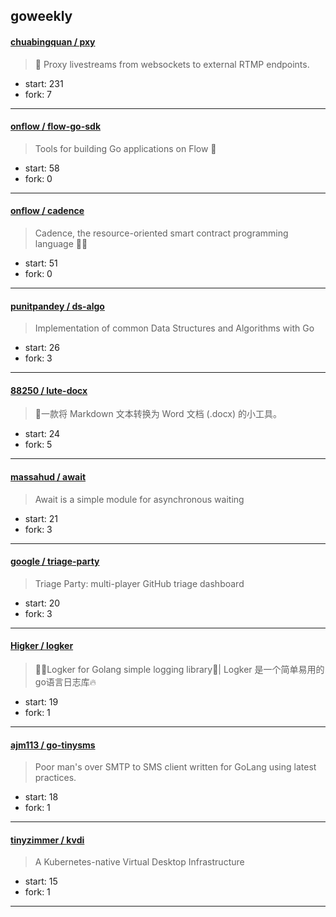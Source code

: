 ## goweekly

#### [chuabingquan / pxy](https://github.com/chuabingquan/pxy)

> 🎥 Proxy livestreams from websockets to external RTMP endpoints.

+ start: 231
+ fork: 7

----


#### [onflow / flow-go-sdk](https://github.com/onflow/flow-go-sdk)

> Tools for building Go applications on Flow :ocean:

+ start: 58
+ fork: 0

----


#### [onflow / cadence](https://github.com/onflow/cadence)

> Cadence, the resource-oriented smart contract programming language 🏃‍♂️

+ start: 51
+ fork: 0

----


#### [punitpandey / ds-algo](https://github.com/punitpandey/ds-algo)

> Implementation of common Data Structures and Algorithms with Go

+ start: 26
+ fork: 3

----


#### [88250 / lute-docx](https://github.com/88250/lute-docx)

> 📝一款将 Markdown 文本转换为 Word 文档 (.docx) 的小工具。

+ start: 24
+ fork: 5

----


#### [massahud / await](https://github.com/massahud/await)

> Await is a simple module for asynchronous waiting

+ start: 21
+ fork: 3

----


#### [google / triage-party](https://github.com/google/triage-party)

> Triage Party: multi-player GitHub triage dashboard

+ start: 20
+ fork: 3

----


#### [Higker / logker](https://github.com/Higker/logker)

> 👨‍💻‍Logker  for Golang simple  logging library🚀| Logker 是一个简单易用的go语言日志库🔥

+ start: 19
+ fork: 1

----


#### [ajm113 / go-tinysms](https://github.com/ajm113/go-tinysms)

> Poor man's over SMTP to SMS client written for GoLang using latest practices.

+ start: 18
+ fork: 1

----


#### [tinyzimmer / kvdi](https://github.com/tinyzimmer/kvdi)

> A Kubernetes-native Virtual Desktop Infrastructure

+ start: 15
+ fork: 1

----

